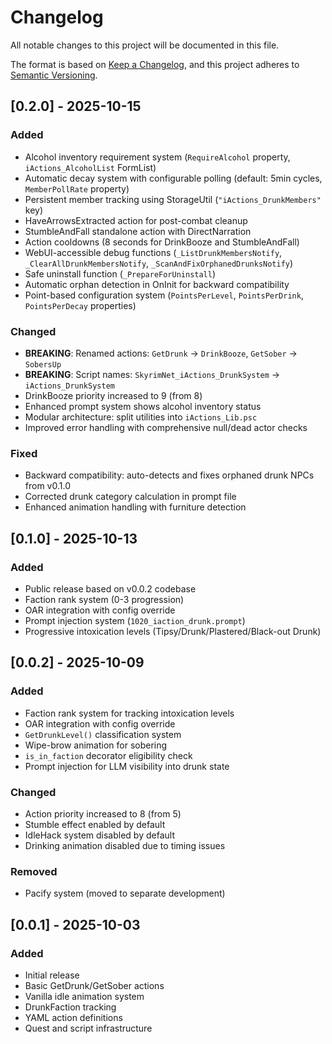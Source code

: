 # Changelog

All notable changes to this project will be documented in this file.

The format is based on [Keep a Changelog](https://keepachangelog.com/en/1.0.0/),
and this project adheres to [Semantic Versioning](https://semver.org/spec/v2.0.0.html).

## [0.2.0] - 2025-10-15

### Added
- Alcohol inventory requirement system (`RequireAlcohol` property, `iActions_AlcoholList` FormList)
- Automatic decay system with configurable polling (default: 5min cycles, `MemberPollRate` property)
- Persistent member tracking using StorageUtil (`"iActions_DrunkMembers"` key)
- HaveArrowsExtracted action for post-combat cleanup
- StumbleAndFall standalone action with DirectNarration
- Action cooldowns (8 seconds for DrinkBooze and StumbleAndFall)
- WebUI-accessible debug functions (`_ListDrunkMembersNotify`, `_ClearAllDrunkMembersNotify`, `_ScanAndFixOrphanedDrunksNotify`)
- Safe uninstall function (`_PrepareForUninstall`)
- Automatic orphan detection in OnInit for backward compatibility
- Point-based configuration system (`PointsPerLevel`, `PointsPerDrink`, `PointsPerDecay` properties)

### Changed
- **BREAKING**: Renamed actions: `GetDrunk` → `DrinkBooze`, `GetSober` → `SobersUp`
- **BREAKING**: Script names: `SkyrimNet_iActions_DrunkSystem` → `iActions_DrunkSystem`
- DrinkBooze priority increased to 9 (from 8)
- Enhanced prompt system shows alcohol inventory status
- Modular architecture: split utilities into `iActions_Lib.psc`
- Improved error handling with comprehensive null/dead actor checks

### Fixed
- Backward compatibility: auto-detects and fixes orphaned drunk NPCs from v0.1.0
- Corrected drunk category calculation in prompt file
- Enhanced animation handling with furniture detection

## [0.1.0] - 2025-10-13

### Added
- Public release based on v0.0.2 codebase
- Faction rank system (0-3 progression)
- OAR integration with config override
- Prompt injection system (`1020_iaction_drunk.prompt`)
- Progressive intoxication levels (Tipsy/Drunk/Plastered/Black-out Drunk)

## [0.0.2] - 2025-10-09

### Added
- Faction rank system for tracking intoxication levels
- OAR integration with config override
- `GetDrunkLevel()` classification system
- Wipe-brow animation for sobering
- `is_in_faction` decorator eligibility check
- Prompt injection for LLM visibility into drunk state

### Changed
- Action priority increased to 8 (from 5)
- Stumble effect enabled by default
- IdleHack system disabled by default
- Drinking animation disabled due to timing issues

### Removed
- Pacify system (moved to separate development)

## [0.0.1] - 2025-10-03

### Added
- Initial release
- Basic GetDrunk/GetSober actions
- Vanilla idle animation system
- DrunkFaction tracking
- YAML action definitions
- Quest and script infrastructure